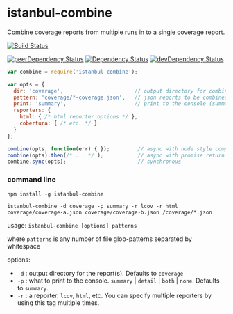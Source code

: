 istanbul-combine
================
Combine coverage reports from multiple runs in to a single coverage report.

[![Build Status](https://travis-ci.org/jamestalmage/istanbul-combine.svg?branch=master)](https://travis-ci.org/jamestalmage/istanbul-combine)

[![peerDependency Status](https://david-dm.org/jamestalmage/istanbul-combine/peer-status.svg)](https://david-dm.org/jamestalmage/istanbul-combine#info=peerDependencies)
[![Dependency Status](https://david-dm.org/jamestalmage/istanbul-combine.svg)](https://david-dm.org/jamestalmage/istanbul-combine)
[![devDependency Status](https://david-dm.org/jamestalmage/istanbul-combine/dev-status.svg)](https://david-dm.org/jamestalmage/istanbul-combine#info=devDependencies)

```javascript
var combine = require('istanbul-combine');

var opts = {
  dir: 'coverage',                       // output directory for combined report(s)
  pattern: 'coverage/*-coverage.json',   // json reports to be combined 
  print: 'summary',                      // print to the console (summary, detail, both, none) 
  reporters: {
    html: { /* html reporter options */ },
    cobertura: { /* etc. */ }
  }
};

combine(opts, function(err) { });         // async with node style completion callback
combine(opts).then(/* ... */ );           // async with promise return value
combine.sync(opts);                       // synchronous
```

### command line

```
npm install -g istanbul-combine

istanbul-combine -d coverage -p summary -r lcov -r html coverage/coverage-a.json coverage/coverage-b.json /coverage/*.json
```

usage: `istanbul-combine [options] patterns`

where `patterns` is any number of file glob-patterns separated by whitespace

options:

 * `-d` : output directory for the report(s). Defaults to `coverage`
 * `-p` : what to print to the console. `summary` | `detail` | `both` | `none`. Defaults to `summary`.
 * `-r` : a reporter. `lcov`, `html`, etc. You can specify multiple reporters by using this tag multiple times.



